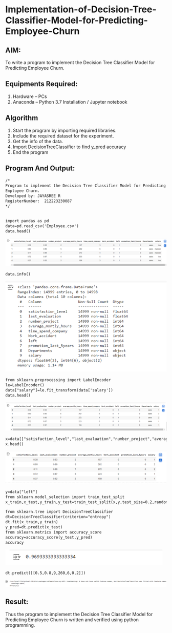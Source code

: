 # Implementation-of-Decision-Tree-Classifier-Model-for-Predicting-Employee-Churn

## AIM:
To write a program to implement the Decision Tree Classifier Model for Predicting Employee Churn.

## Equipments Required:
1. Hardware – PCs
2. Anaconda – Python 3.7 Installation / Jupyter notebook

## Algorithm
1. Start the program by importing required libraries.
2. Include the required dataset for the experiment.
3. Get the info of the data.
4. Import DecisionTreeClassifier to find y_pred accuracy
5. End the program
## Program And Output:
```
/*
Program to implement the Decision Tree Classifier Model for Predicting Employee Churn.
Developed by: JAYASREE R
RegisterNumber:  212223230087
*/
```
```

import pandas as pd 
data=pd.read_csv('Employee.csv')
data.head()
```
![alt text](image.png)

```
data.info()
```
![alt text](image-1.png)

```
from sklearn.preprocessing import LabelEncoder
le=LabelEncoder()
data["salary"]=le.fit_transform(data['salary'])
data.head()
```
![alt text](image-2.png)

```
x=data[["satisfaction_level","last_evaluation","number_project","average_montly_hours","Work_accident","promotion_last_5years","salary"]]
x.head()
```
![alt text](image-3.png)

```
y=data["left"]
from sklearn.model_selection import train_test_split
x_train,x_test,y_train,y_test=train_test_split(x,y,test_size=0.2,random_state=2)
```
```
from sklearn.tree import DecisionTreeClassifier
dt=DecisionTreeClassifier(criterion="entropy")
dt.fit(x_train,y_train)
y_pred=dt.predict(x_test)
from sklearn.metrics import accuracy_score
accuracy=accuracy_score(y_test,y_pred)
accuracy
```
![alt text](image-4.png)

```
dt.predict([[0.5,0.8,9,260,6,0,2]])
```
![alt text](image-5.png)


## Result:
Thus the program to implement the  Decision Tree Classifier Model for Predicting Employee Churn is written and verified using python programming.
